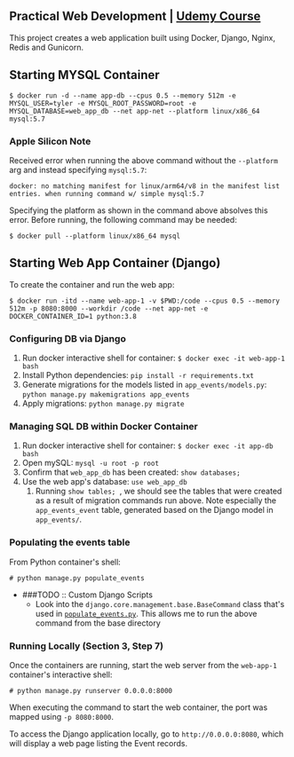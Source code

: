 ## Practical Web Development | [Udemy Course](https://www.udemy.com/course/practical-web-development-with-docker-django-nginx-redis/)

This project creates a web application built using Docker, Django, Nginx, Redis and Gunicorn.

## Starting MYSQL Container ###

```
$ docker run -d --name app-db --cpus 0.5 --memory 512m -e MYSQL_USER=tyler -e MYSQL_ROOT_PASSWORD=root -e MYSQL_DATABASE=web_app_db --net app-net --platform linux/x86_64 mysql:5.7 
```

### Apple Silicon Note  
Received error when running the above command without the `--platform` arg and instead specifying `mysql:5.7`: 

``` 
docker: no matching manifest for linux/arm64/v8 in the manifest list entries. when running command w/ simple mysql:5.7
```

Specifying the platform as shown in the command above absolves this error. Before running, the following command may be needed:

``` 
$ docker pull --platform linux/x86_64 mysql 
```

## Starting Web App Container (Django)

To create the container and run the web app:

```
$ docker run -itd --name web-app-1 -v $PWD:/code --cpus 0.5 --memory 512m -p 8080:8000 --workdir /code --net app-net -e DOCKER_CONTAINER_ID=1 python:3.8
```

### Configuring DB via Django
1. Run docker interactive shell for container: ` $ docker exec -it web-app-1 bash `
2. Install Python dependencies: ` pip install -r requirements.txt `
3. Generate migrations for the models listed in `app_events/models.py`: ` python manage.py makemigrations app_events `
4. Apply migrations: ` python manage.py migrate `

### Managing SQL DB within Docker Container
1. Run docker interactive shell for container: ` $ docker exec -it app-db bash `
2. Open mySQL: ` mysql -u root -p root `
3. Confirm that `web_app_db` has been created: ` show databases; `
4. Use the web app's database: ` use web_app_db `
    1. Running `show tables; `, we should see the tables that were created as a result of migration commands run above. Note especially the `app_events_event` table, generated based on the Django model in `app_events/`.
   
### Populating the events table
From Python container's shell:

```
# python manage.py populate_events 
```

- ###TODO :: Custom Django Scripts
   - Look into the `django.core.management.base.BaseCommand` class that's used in [`populate_events.py`](app_events/management/commands/populate_events.py). This allows me to run the above command from the base directory
    
### Running Locally (Section 3, Step 7)
Once the containers are running, start the web server from the `web-app-1` container's interactive shell:

``` 
# python manage.py runserver 0.0.0.0:8000
```

When executing the command to start the web container, the port was mapped using ` -p 8080:8000 `.

To access the Django application locally, go to `http://0.0.0.0:8080`, which will display a web page listing the Event records.
